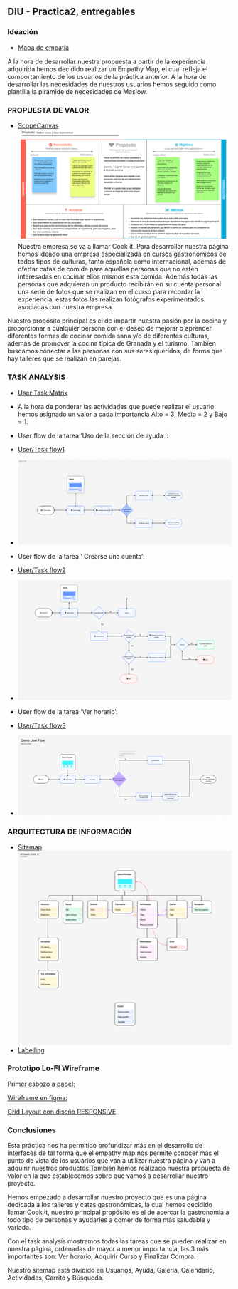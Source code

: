 ## DIU - Practica2, entregables

### Ideación 
* [Mapa de empatía](EmpathyMap.pdf)

A la hora de desarrollar nuestra propuesta a partir de la experiencia adquirida hemos decidido realizar un Empathy Map, el cual refleja el comportamiento de los  usuarios de la
práctica anterior.
  A la hora de desarrollar las necesidades de nuestros usuarios hemos seguido como plantilla la pirámide de necesidades de Maslow.



### PROPUESTA DE VALOR
* [ScopeCanvas](ScopeCanvas.png)
![Scope](ScopeCanvas.png)
Nuestra empresa se va a llamar Cook it: Para desarrollar nuestra página hemos ideado una empresa especializada en cursos gastronómicos de todos tipos de culturas, tanto española como internacional, además de ofertar catas de comida para aquellas personas que no estén interesadas en cocinar ellos mismos esta comida. Además todas las personas que adquieran un producto recibirán en su cuenta personal una serie de fotos que se realizan en el curso para recordar la experiencia, estas fotos las realizan fotógrafos experimentados asociadas con nuestra empresa.

Nuestro propósito principal es el de impartir nuestra pasión por la cocina y proporcionar a cualquier persona con el deseo de  mejorar o aprender diferentes formas de cocinar comida sana y/o de diferentes culturas, además de promover la cocina típica de Granada y el turismo. Tambíen buscamos conectar a las personas con sus seres queridos, de forma que hay talleres que se realizan en parejas.



### TASK ANALYSIS

* [User Task Matrix](UserTaskMatrix.pdf)
* A la hora de ponderar las actividades que puede realizar el usuario hemos asignado un valor a cada importancia Alto = 3, Medio = 2 y Bajo = 1.

* User flow de la tarea ‘Uso de la sección de ayuda ‘:
* [User/Task flow1](UserFlow_AYUDA.png)
*  ![Hola](UserFlow_AYUDA.png)
* User flow de la tarea ‘ Crearse una cuenta‘:
* [User/Task flow2](UserFlow_CREARCUENTA.png)
*  ![Hola](UserFlow_CREARCUENTA.png)
* User flow de la tarea ‘Ver horario’:
* [User/Task flow3](UserFlow_HORARIO.png)
* ![Hola](UserFlow_HORARIO.png)
  


### ARQUITECTURA DE INFORMACIÓN

* [Sitemap](Sitemap.png)
 ![Hola](Sitemap.png)
* [Labelling](Labeling.pdf)


### Prototipo Lo-FI Wireframe

[Primer esbozo a papel:](Bocetos.pdf)

[Wireframe en figma:](BocetosFigma.png)


[Grid Layout con diseño RESPONSIVE](https://www.figma.com/file/yQqtolZnUfSgGdsxju0rNY/Responsive?type=design&node-id=0%3A1&mode=design&t=wBgLhXzqtOKZM0D3-1)



### Conclusiones  
Esta práctica nos ha permitido profundizar más en el desarrollo de interfaces de tal forma que el empathy map nos permite conocer más el punto de vista de los usuarios que van a utilizar nuestra página y van a adquirir nuestros productos.También hemos realizado nuestra propuesta de valor en la que establecemos sobre que vamos a desarrollar nuestro proyecto.

Hemos empezado a desarrollar nuestro proyecto que es una página dedicada a los talleres y catas gastronómicas, la cual hemos decidido llamar Cook it, nuestro principal propósito es el de acercar la gastronomia a todo tipo de personas y ayudarles a comer de forma más saludable y variada.

Con el task analysis mostramos todas las tareas que se pueden realizar en nuestra página, ordenadas de mayor a menor importancia, las 3 más importantes son: Ver horario, Adquirir Curso y Finalizar Compra.

Nuestro sitemap está dividido en Usuarios, Ayuda, Galería, Calendario, Actividades, Carrito y Búsqueda.

